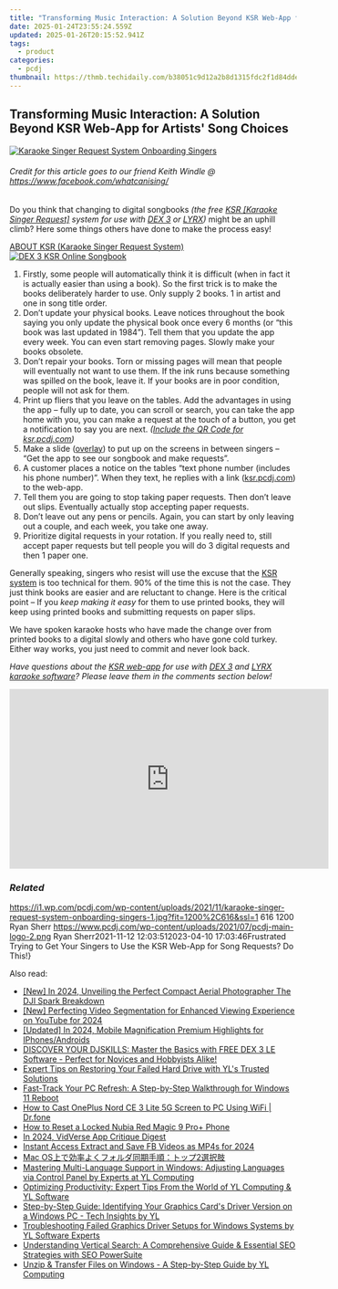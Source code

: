 ```yaml
---
title: "Transforming Music Interaction: A Solution Beyond KSR Web-App for Artists' Song Choices"
date: 2025-01-24T23:55:24.559Z
updated: 2025-01-26T20:15:52.941Z
tags:
  - product
categories:
  - pcdj
thumbnail: https://thmb.techidaily.com/b38051c9d12a2b8d1315fdc2f1d84dde69fd749e096f758fd9b3624bcd8211ec.jpg
---
```


## Transforming Music Interaction: A Solution Beyond KSR Web-App for Artists' Song Choices

[![Karaoke Singer Request System Onboarding Singers](https://i1.wp.com/pcdj.com/wp-content/uploads/2021/11/karaoke-singer-request-system-onboarding-singers-1.jpg?resize=845%2C321&ssl=1)](https://i1.wp.com/pcdj.com/wp-content/uploads/2021/11/karaoke-singer-request-system-onboarding-singers-1.jpg?fit=1030%2C529&ssl=1 "Karaoke Singer Request System Onboarding Singers")

###### Credit for this article goes to our friend Keith Windle @ <https://www.facebook.com/whatcanising/>

Do you think that changing to digital songbooks _(the free [KSR \[Karaoke Singer Request\]](https://tools.techidaily.com/pcdj/products/) system for use with [DEX 3](https://tools.techidaily.com/pcdj/products/) or [LYRX](http://www.lyrxkaraoke.com/))_ might be an uphill climb? Here some things others have done to make the process easy!

[ABOUT KSR (Karaoke Singer Request System) ![DEX 3 KSR Online Songbook](https://i1.wp.com/pcdj.com/wp-content/uploads/2021/04/krs-request-system.png?fit=300%2C240&ssl=1 "DEX 3 KSR Online Songbook")](https://tools.techidaily.com/pcdj/products/)

1. Firstly, some people will automatically think it is difficult (when in fact it is actually easier than using a book). So the first trick is to make the books deliberately harder to use. Only supply 2 books. 1 in artist and one in song title order.
2. Don’t update your physical books. Leave notices throughout the book saying you only update the physical book once every 6 months (or “this book was last updated in 1984”). Tell them that you update the app every week. You can even start removing pages. Slowly make your books obsolete.
3. Don’t repair your books. Torn or missing pages will mean that people will eventually not want to use them. If the ink runs because something was spilled on the book, leave it. If your books are in poor condition, people will not ask for them.
4. Print up fliers that you leave on the tables. Add the advantages in using the app – fully up to date, you can scroll or search, you can take the app home with you, you can make a request at the touch of a button, you get a notification to say you are next. _([Include the QR Code for ksr.pcdj.com](https://tools.techidaily.com/pcdj/products/))_
5. Make a slide ([overlay](https://tools.techidaily.com/pcdj/products/)) to put up on the screens in between singers – “Get the app to see our songbook and make requests”.
6. A customer places a notice on the tables “text phone number (includes his phone number)”. When they text, he replies with a link ([ksr.pcdj.com](https://tools.techidaily.com/pcdj/products/)) to the web-app.
7. Tell them you are going to stop taking paper requests. Then don’t leave out slips. Eventually actually stop accepting paper requests.
8. Don’t leave out any pens or pencils. Again, you can start by only leaving out a couple, and each week, you take one away.
9. Prioritize digital requests in your rotation. If you really need to, still accept paper requests but tell people you will do 3 digital requests and then 1 paper one.

Generally speaking, singers who resist will use the excuse that the [KSR system](https://tools.techidaily.com/pcdj/products/) is too technical for them. 90% of the time this is not the case. They just think books are easier and are reluctant to change. Here is the critical point – If you _keep making it easy_ for them to use printed books, they will keep using printed books and submitting requests on paper slips.

We have spoken karaoke hosts who have made the change over from printed books to a digital slowly and others who have gone cold turkey. Either way works, you just need to commit and never look back.

_Have questions about the [KSR web-app](https://tools.techidaily.com/pcdj/products/) for use with [DEX 3](https://tools.techidaily.com/pcdj/products/) and [LYRX karaoke software](https://www.lyrxkaraoke.com)? Please leave them in the comments section below!_

<!-- affiliate ads begin -->
<iframe width="560" height="315" src="https://www.youtube.com/embed/oySc0DiqmKc?si=8pynRzuhlq2RUPZ6" title="YouTube video player" frameborder="0" allow="accelerometer; autoplay; clipboard-write; encrypted-media; gyroscope; picture-in-picture; web-share" referrerpolicy="strict-origin-when-cross-origin" allowfullscreen></iframe>
<!-- affiliate ads end -->

### _Related_

https://i1.wp.com/pcdj.com/wp-content/uploads/2021/11/karaoke-singer-request-system-onboarding-singers-1.jpg?fit=1200%2C616&ssl=1 616 1200 Ryan Sherr https://www.pcdj.com/wp-content/uploads/2021/07/pcdj-main-logo-2.png Ryan Sherr2021-11-12 12:03:512023-04-10 17:03:46Frustrated Trying to Get Your Singers to Use the KSR Web-App for Song Requests? Do This!}

<ins class="adsbygoogle"
     style="display:block"
     data-ad-format="autorelaxed"
     data-ad-client="ca-pub-7571918770474297"
     data-ad-slot="1223367746"></ins>

<ins class="adsbygoogle"
     style="display:block"
     data-ad-client="ca-pub-7571918770474297"
     data-ad-slot="8358498916"
     data-ad-format="auto"
     data-full-width-responsive="true"></ins>

<span class="atpl-alsoreadstyle">Also read:</span>
<div><ul>
<li><a href="https://fox-links.techidaily.com/new-in-2024-unveiling-the-perfect-compact-aerial-photographer-the-dji-spark-breakdown/"><u>[New] In 2024, Unveiling the Perfect Compact Aerial Photographer The DJI Spark Breakdown</u></a></li>
<li><a href="https://youtube-zero.techidaily.com/erfecting-video-segmentation-for-enhanced-viewing-experience-on-youtube-for-2024/"><u>[New] Perfecting Video Segmentation for Enhanced Viewing Experience on YouTube for 2024</u></a></li>
<li><a href="https://instagram-videos.techidaily.com/updated-in-2024-mobile-magnification-premium-highlights-for-iphonesandroids/"><u>[Updated] In 2024, Mobile Magnification Premium Highlights for IPhones/Androids</u></a></li>
<li><a href="https://win-updates.techidaily.com/discover-your-djskills-master-the-basics-with-free-dex-3-le-software-perfect-for-novices-and-hobbyists-alike/"><u>DISCOVER YOUR DJSKILLS: Master the Basics with FREE DEX 3 LE Software - Perfect for Novices and Hobbyists Alike!</u></a></li>
<li><a href="https://win-updates.techidaily.com/expert-tips-on-restoring-your-failed-hard-drive-with-yls-trusted-solutions/"><u>Expert Tips on Restoring Your Failed Hard Drive with YL's Trusted Solutions</u></a></li>
<li><a href="https://common-error.techidaily.com/fast-track-your-pc-refresh-a-step-by-step-walkthrough-for-windows-11-reboot/"><u>Fast-Track Your PC Refresh: A Step-by-Step Walkthrough for Windows 11 Reboot</u></a></li>
<li><a href="https://screen-mirror.techidaily.com/how-to-cast-oneplus-nord-ce-3-lite-5g-screen-to-pc-using-wifi-drfone-by-drfone-android/"><u>How to Cast OnePlus Nord CE 3 Lite 5G Screen to PC Using WiFi | Dr.fone</u></a></li>
<li><a href="https://easy-unlock-android.techidaily.com/how-to-reset-a-locked-nubia-red-magic-9-proplus-phone-by-drfone-android/"><u>How to Reset a Locked Nubia Red Magic 9 Pro+ Phone</u></a></li>
<li><a href="https://fox-cloud.techidaily.com/in-2024-vidverse-app-critique-digest/"><u>In 2024, VidVerse App Critique Digest</u></a></li>
<li><a href="https://facebook-clips.techidaily.com/instant-access-extract-and-save-fb-videos-as-mp4s-for-2024/"><u>Instant Access Extract and Save FB Videos as MP4s for 2024</u></a></li>
<li><a href="https://win-updates.techidaily.com/mac-os2/"><u>Mac OS上で効率よくフォルダ同期手順：トップ2選択肢</u></a></li>
<li><a href="https://win-updates.techidaily.com/mastering-multi-language-support-in-windows-adjusting-languages-via-control-panel-by-experts-at-yl-computing/"><u>Mastering Multi-Language Support in Windows: Adjusting Languages via Control Panel by Experts at YL Computing</u></a></li>
<li><a href="https://win-updates.techidaily.com/optimizing-productivity-expert-tips-from-the-world-of-yl-computing-and-yl-software/"><u>Optimizing Productivity: Expert Tips From the World of YL Computing & YL Software</u></a></li>
<li><a href="https://win-updates.techidaily.com/step-by-step-guide-identifying-your-graphics-cards-driver-version-on-a-windows-pc-tech-insights-by-yl/"><u>Step-by-Step Guide: Identifying Your Graphics Card's Driver Version on a Windows PC - Tech Insights by YL</u></a></li>
<li><a href="https://win-updates.techidaily.com/troubleshooting-failed-graphics-driver-setups-for-windows-systems-by-yl-software-experts/"><u>Troubleshooting Failed Graphics Driver Setups for Windows Systems by YL Software Experts</u></a></li>
<li><a href="https://win-top.techidaily.com/understanding-vertical-search-a-comprehensive-guide-and-essential-seo-strategies-with-seo-powersuite/"><u>Understanding Vertical Search: A Comprehensive Guide & Essential SEO Strategies with SEO PowerSuite</u></a></li>
<li><a href="https://win-updates.techidaily.com/unzip-and-transfer-files-on-windows-a-step-by-step-guide-by-yl-computing/"><u>Unzip & Transfer Files on Windows - A Step-by-Step Guide by YL Computing</u></a></li>
</ul></div>

